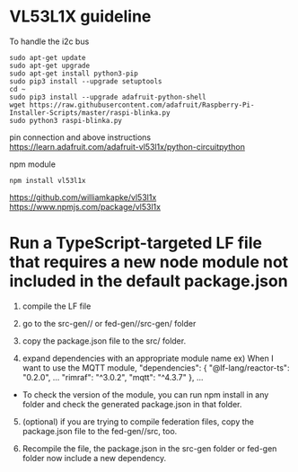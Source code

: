 # VL53L1X guideline

To handle the i2c bus  
```
sudo apt-get update
sudo apt-get upgrade
sudo apt-get install python3-pip
sudo pip3 install --upgrade setuptools
cd ~
sudo pip3 install --upgrade adafruit-python-shell
wget https://raw.githubusercontent.com/adafruit/Raspberry-Pi-Installer-Scripts/master/raspi-blinka.py
sudo python3 raspi-blinka.py
```

pin connection and above instructions  
https://learn.adafruit.com/adafruit-vl53l1x/python-circuitpython

npm module
```
npm install vl53l1x
```
https://github.com/williamkapke/vl53l1x  
https://www.npmjs.com/package/vl53l1x

# Run a TypeScript-targeted LF file that requires a new node module not included in the default package.json

1. compile the LF file

2. go to the src-gen/<main-reactor-name>/ or fed-gen/<LF-file-name>/src-gen/<reactor-name> folder

3. copy the package.json file to the src/ folder.

4. expand dependencies with an appropriate module name
ex) When I want to use the MQTT module,
    "dependencies": {
        "@lf-lang/reactor-ts": "0.2.0",
        ...
        "rimraf": "^3.0.2",
        "mqtt": "^4.3.7"
    },
    ...

- To check the version of the module, you can run npm install <module-name> in any folder and check the generated package.json in that folder.

5. (optional) if you are trying to compile federation files, copy the package.json file to the fed-gen/<LF-file-name>/src, too.

6. Recompile the file, the package.json in the src-gen folder or fed-gen folder now include a new dependency.